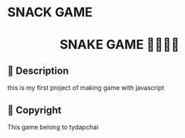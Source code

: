 # SNACK GAME 

<h1 align="center">SNAKE GAME 🐍🐍🐍🐍</h1>

## 📖 Description

this is my first project of making game with javascript

## 🚀 Copyright
 This game belong to tydapchai
